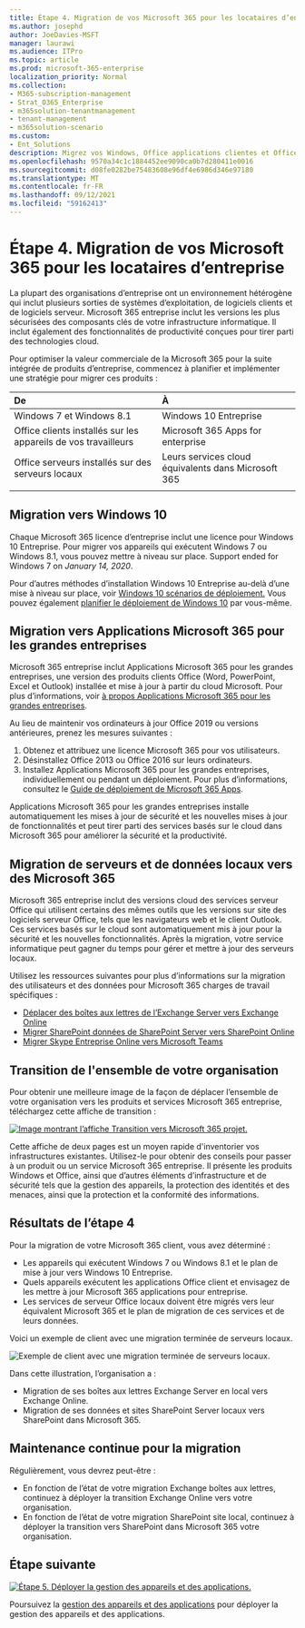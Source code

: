 ```yaml
---
title: Étape 4. Migration de vos Microsoft 365 pour les locataires d’entreprise
ms.author: josephd
author: JoeDavies-MSFT
manager: laurawi
ms.audience: ITPro
ms.topic: article
ms.prod: microsoft-365-enterprise
localization_priority: Normal
ms.collection:
- M365-subscription-management
- Strat_O365_Enterprise
- m365solution-tenantmanagement
- tenant-management
- m365solution-scenario
ms.custom:
- Ent_Solutions
description: Migrez vos Windows, Office applications clientes et Office serveurs d’Microsoft 365 client.
ms.openlocfilehash: 9570a34c1c1884452ee9090ca0b7d280411e0016
ms.sourcegitcommit: d08fe0282be75483608e96df4e6986d346e97180
ms.translationtype: MT
ms.contentlocale: fr-FR
ms.lasthandoff: 09/12/2021
ms.locfileid: "59162413"
---
```

# <a name="step-4-migration-for-your-microsoft-365-for-enterprise-tenants"></a>Étape 4. Migration de vos Microsoft 365 pour les locataires d’entreprise

La plupart des organisations d’entreprise ont un environnement hétérogène qui inclut plusieurs sorties de systèmes d’exploitation, de logiciels clients et de logiciels serveur. Microsoft 365 entreprise inclut les versions les plus sécurisées des composants clés de votre infrastructure informatique. Il inclut également des fonctionnalités de productivité conçues pour tirer parti des technologies cloud.

Pour optimiser la valeur commerciale de la Microsoft 365 pour la suite intégrée de produits d’entreprise, commencez à planifier et implémenter une stratégie pour migrer ces produits :

| De | À |
|:-------|:-----|
| Windows 7 et Windows 8.1 | Windows 10 Entreprise |
| Office clients installés sur les appareils de vos travailleurs | Microsoft 365 Apps for enterprise |
| Office serveurs installés sur des serveurs locaux | Leurs services cloud équivalents dans Microsoft 365 |
|  |  |

## <a name="migrating-to-windows-10"></a>Migration vers Windows 10

Chaque Microsoft 365 licence d’entreprise inclut une licence pour Windows 10 Entreprise. Pour migrer vos appareils qui exécutent Windows 7 ou Windows 8.1, vous pouvez mettre à niveau sur place. Support ended for Windows 7 on *January 14, 2020*. 

Pour d’autres méthodes d’installation Windows 10 Entreprise au-delà d’une mise à niveau sur place, voir [Windows 10 scénarios de déploiement.](/windows/deployment/windows-10-deployment-scenarios) Vous pouvez également [planifier le déploiement de Windows 10](/windows/deployment/planning/) par vous-même.

## <a name="migrating-to-microsoft-365-apps-for-enterprise"></a>Migration vers Applications Microsoft 365 pour les grandes entreprises

Microsoft 365 entreprise inclut Applications Microsoft 365 pour les grandes entreprises, une version des produits clients Office (Word, PowerPoint, Excel et Outlook) installée et mise à jour à partir du cloud Microsoft. Pour plus d’informations, voir [à propos Applications Microsoft 365 pour les grandes entreprises](/deployoffice/about-microsoft-365-apps).

Au lieu de maintenir vos ordinateurs à jour Office 2019 ou versions antérieures, prenez les mesures suivantes :

1. Obtenez et attribuez une licence Microsoft 365 pour vos utilisateurs.
2. Désinstallez Office 2013 ou Office 2016 sur leurs ordinateurs.
3. Installez Applications Microsoft 365 pour les grandes entreprises, individuellement ou pendant un déploiement. Pour plus d’informations, consultez le [Guide de déploiement de Microsoft 365 Apps](/deployoffice/deployment-guide-microsoft-365-apps).

Applications Microsoft 365 pour les grandes entreprises installe automatiquement les mises à jour de sécurité et les nouvelles mises à jour de fonctionnalités et peut tirer parti des services basés sur le cloud dans Microsoft 365 pour améliorer la sécurité et la productivité.

## <a name="migrating-on-premises-servers-and-data-to-microsoft-365"></a>Migration de serveurs et de données locaux vers des Microsoft 365

Microsoft 365 entreprise inclut des versions cloud des services serveur Office qui utilisent certains des mêmes outils que les versions sur site des logiciels serveur Office, tels que les navigateurs web et le client Outlook. Ces services basés sur le cloud sont automatiquement mis à jour pour la sécurité et les nouvelles fonctionnalités. Après la migration, votre service informatique peut gagner du temps pour gérer et mettre à jour des serveurs locaux.

Utilisez les ressources suivantes pour plus d’informations sur la migration des utilisateurs et des données pour Microsoft 365 charges de travail spécifiques :

- [Déplacer des boîtes aux lettres de l’Exchange Server vers Exchange Online](/exchange/hybrid-deployment/move-mailboxes)
- [Migrer SharePoint données de SharePoint Server vers SharePoint Online](/sharepointmigration/migrate-to-sharepoint-online)
- [Migrer Skype Entreprise Online vers Microsoft Teams](/microsoftteams/migration-interop-guidance-for-teams-with-skype)

## <a name="transition-your-entire-organization"></a>Transition de l'ensemble de votre organisation

Pour obtenir une meilleure image de la façon de déplacer l’ensemble de votre organisation vers les produits et services Microsoft 365 entreprise, téléchargez cette affiche de transition :

[![Image montrant l’affiche Transition vers Microsoft 365 projet.](../media/microsoft-365-overview/transition-org-to-m365.png)](https://download.microsoft.com/download/2/c/7/2c7bcc04-aae3-4604-9707-1ffff66b9851/transition-org-to-m365.pdf)

Cette affiche de deux pages est un moyen rapide d'inventorier vos infrastructures existantes. Utilisez-le pour obtenir des conseils pour passer à un produit ou un service Microsoft 365 entreprise. Il présente les produits Windows et Office, ainsi que d’autres éléments d’infrastructure et de sécurité tels que la gestion des appareils, la protection des identités et des menaces, ainsi que la protection et la conformité des informations.

## <a name="results-of-step-4"></a>Résultats de l’étape 4

Pour la migration de votre Microsoft 365 client, vous avez déterminé :

- Les appareils qui exécutent Windows 7 ou Windows 8.1 et le plan de mise à jour vers Windows 10 Entreprise.
- Quels appareils exécutent les applications Office client et envisagez de les mettre à jour Microsoft 365 applications pour entreprise.
- Les services de serveur Office locaux doivent être migrés vers leur équivalent Microsoft 365 et le plan de migration de ces services et de leurs données.

Voici un exemple de client avec une migration terminée de serveurs locaux.

![Exemple de client avec une migration terminée de serveurs locaux.](../media/tenant-management-overview/tenant-management-tenant-build-step4.png)

Dans cette illustration, l’organisation a :

- Migration de ses boîtes aux lettres Exchange Server en local vers Exchange Online.
- Migration de ses données et sites SharePoint Server locaux vers SharePoint dans Microsoft 365.

## <a name="ongoing-maintenance-for-migration"></a>Maintenance continue pour la migration

Régulièrement, vous devrez peut-être :

- En fonction de l’état de votre migration Exchange boîtes aux lettres, continuez à déployer la transition Exchange Online vers votre organisation.
- En fonction de l’état de votre migration SharePoint site local, continuez à déployer la transition vers SharePoint dans Microsoft 365 votre organisation.

## <a name="next-step"></a>Étape suivante

[![Étape 5. Déployer la gestion des appareils et des applications.](../media/tenant-management-overview/tenant-management-step-grid-device-mgmt.png)](tenant-management-device-management.md)

Poursuivez la [gestion des appareils et des applications](tenant-management-device-management.md) pour déployer la gestion des appareils et des applications.